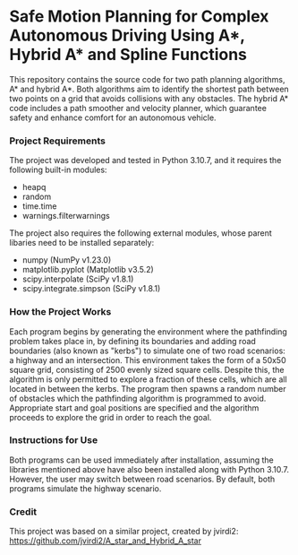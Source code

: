 # Safe Motion Planning for Complex Autonomous Driving Using A*, Hybrid A* and Spline Functions
This repository contains the source code for two path planning algorithms, A* and hybrid A*. Both algorithms aim to identify the shortest path between two points on a grid that avoids collisions with any obstacles. The hybrid A* code includes a path smoother and velocity planner, which guarantee safety and enhance comfort for an autonomous vehicle.

### Project Requirements
The project was developed and tested in Python 3.10.7, and it requires the following built-in modules:
* heapq
* random
* time.time
* warnings.filterwarnings

The project also requires the following external modules, whose parent libaries need to be installed separately:
* numpy (NumPy v1.23.0)
* matplotlib.pyplot (Matplotlib v3.5.2)
* scipy.interpolate (SciPy v1.8.1)
* scipy.integrate.simpson (SciPy v1.8.1)

### How the Project Works
Each program begins by generating the environment where the pathfinding problem takes place in, by defining its boundaries and adding road boundaries (also known as "kerbs") to simulate one of two road scenarios: a highway and an intersection. This environment takes the form of a 50x50 square grid, consisting of 2500 evenly sized square cells. Despite this, the algorithm is only permitted to explore a fraction of these cells, which are all located in between the kerbs. The program then spawns a random number of obstacles which the pathfinding algorithm is programmed to avoid. Appropriate start and goal positions are specified and the algorithm proceeds to explore the grid in order to reach the goal.

### Instructions for Use
Both programs can be used immediately after installation, assuming the libraries mentioned above have also been installed along with Python 3.10.7. However, the user may switch between road scenarios. By default, both programs simulate the highway scenario.

### Credit
This project was based on a similar project, created by jvirdi2:
https://github.com/jvirdi2/A_star_and_Hybrid_A_star
